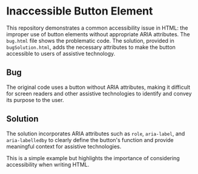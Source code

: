 # Inaccessible Button Element

This repository demonstrates a common accessibility issue in HTML: the improper use of button elements without appropriate ARIA attributes.  The `bug.html` file shows the problematic code.  The solution, provided in `bugSolution.html`, adds the necessary attributes to make the button accessible to users of assistive technology.

## Bug
The original code uses a button without ARIA attributes, making it difficult for screen readers and other assistive technologies to identify and convey its purpose to the user.

## Solution
The solution incorporates ARIA attributes such as `role`, `aria-label`, and `aria-labelledby` to clearly define the button's function and provide meaningful context for assistive technologies.

This is a simple example but highlights the importance of considering accessibility when writing HTML.